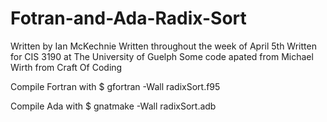 # Fotran-and-Ada-Radix-Sort

Written by Ian McKechnie
Written throughout the week of April 5th
Written for CIS 3190 at The University of Guelph
Some code apated from Michael Wirth from Craft Of Coding

Compile Fortran with
$ gfortran -Wall radixSort.f95

Compile Ada with
$ gnatmake -Wall radixSort.adb